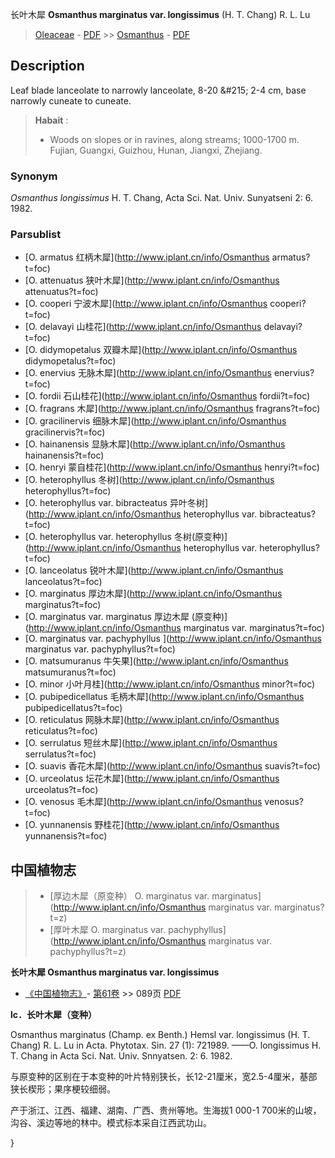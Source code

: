 长叶木犀 **Osmanthus marginatus var. longissimus** (H. T. Chang) R. L. Lu

> [Oleaceae](http://www.iplant.cn/info/Oleaceae?t=foc) - [PDF](http://www.iplant.cn/foc/pdf/Oleaceae.pdf) >> [Osmanthus](http://www.iplant.cn/info/Osmanthus?t=foc) - [PDF](http://www.iplant.cn/foc/pdf/Osmanthus.pdf)

## Description

Leaf blade lanceolate to narrowly lanceolate, 8-20 &amp;#215; 2-4 cm, base narrowly cuneate to cuneate.


> **Habait** : 
>* Woods on slopes or in ravines, along streams; 1000-1700 m. Fujian, Guangxi, Guizhou, Hunan, Jiangxi, Zhejiang.

### Synonym
*Osmanthus longissimus* H. T. Chang, Acta Sci. Nat. Univ. Sunyatseni 2: 6. 1982.



### Parsublist

* [O.  armatus  红柄木犀](http://www.iplant.cn/info/Osmanthus armatus?t=foc)
* [O.  attenuatus  狭叶木犀](http://www.iplant.cn/info/Osmanthus attenuatus?t=foc)
* [O.  cooperi  宁波木犀](http://www.iplant.cn/info/Osmanthus cooperi?t=foc)
* [O.  delavayi  山桂花](http://www.iplant.cn/info/Osmanthus delavayi?t=foc)
* [O.  didymopetalus  双瓣木犀](http://www.iplant.cn/info/Osmanthus didymopetalus?t=foc)
* [O.  enervius  无脉木犀](http://www.iplant.cn/info/Osmanthus enervius?t=foc)
* [O.  fordii  石山桂花](http://www.iplant.cn/info/Osmanthus fordii?t=foc)
* [O.  fragrans  木犀](http://www.iplant.cn/info/Osmanthus fragrans?t=foc)
* [O.  gracilinervis  细脉木犀](http://www.iplant.cn/info/Osmanthus gracilinervis?t=foc)
* [O.  hainanensis  显脉木犀](http://www.iplant.cn/info/Osmanthus hainanensis?t=foc)
* [O.  henryi  蒙自桂花](http://www.iplant.cn/info/Osmanthus henryi?t=foc)
* [O.  heterophyllus  冬树](http://www.iplant.cn/info/Osmanthus heterophyllus?t=foc)
* [O.  heterophyllus var. bibracteatus  异叶冬树](http://www.iplant.cn/info/Osmanthus heterophyllus var. bibracteatus?t=foc)
* [O.  heterophyllus var. heterophyllus  冬树(原变种)](http://www.iplant.cn/info/Osmanthus heterophyllus var. heterophyllus?t=foc)
* [O.  lanceolatus  锐叶木犀](http://www.iplant.cn/info/Osmanthus lanceolatus?t=foc)
* [O.  marginatus  厚边木犀](http://www.iplant.cn/info/Osmanthus marginatus?t=foc)
* [O.  marginatus var. marginatus  厚边木犀 (原变种)](http://www.iplant.cn/info/Osmanthus marginatus var. marginatus?t=foc)
* [O.  marginatus var. pachyphyllus  ](http://www.iplant.cn/info/Osmanthus marginatus var. pachyphyllus?t=foc)
* [O.  matsumuranus  牛矢果](http://www.iplant.cn/info/Osmanthus matsumuranus?t=foc)
* [O.  minor  小叶月桂](http://www.iplant.cn/info/Osmanthus minor?t=foc)
* [O.  pubipedicellatus  毛柄木犀](http://www.iplant.cn/info/Osmanthus pubipedicellatus?t=foc)
* [O.  reticulatus  网脉木犀](http://www.iplant.cn/info/Osmanthus reticulatus?t=foc)
* [O.  serrulatus  短丝木犀](http://www.iplant.cn/info/Osmanthus serrulatus?t=foc)
* [O.  suavis  香花木犀](http://www.iplant.cn/info/Osmanthus suavis?t=foc)
* [O.  urceolatus  坛花木犀](http://www.iplant.cn/info/Osmanthus urceolatus?t=foc)
* [O.  venosus  毛木犀](http://www.iplant.cn/info/Osmanthus venosus?t=foc)
* [O.  yunnanensis  野桂花](http://www.iplant.cn/info/Osmanthus yunnanensis?t=foc)

## 中国植物志

> * [厚边木犀（原变种）  O.  marginatus var. marginatus](http://www.iplant.cn/info/Osmanthus marginatus var. marginatus?t=z)
> * [厚叶木犀  O.  marginatus var. pachyphyllus](http://www.iplant.cn/info/Osmanthus marginatus var. pachyphyllus?t=z)


**长叶木犀 Osmanthus marginatus var. longissimus**

* [《中国植物志》](http://www.iplant.cn/frps)- [第61卷](http://www.iplant.cn/frps/vol/61) >> 089页 [PDF](http://www.iplant.cn/frps/pdf/61/089.pdf)


**lc．长叶木犀（变种）**

Osmanthus marginatus (Champ. ex Benth.) Hemsl var. longissimus (H. T. Chang) R. L. Lu in Acta. Phytotax. Sin. 27 (1): 721989. ——O. longissimus H. T. Chang in Acta Sci. Nat. Univ. Snnyatsen. 2: 6. 1982.

与原变种的区别在于本变种的叶片特别狭长，长12-21厘米，宽2.5-4厘米，基部狭长楔形；果序梗较细弱。

产于浙江、江西、福建、湖南、广西、贵州等地。生海拔1 000-1 700米的山坡，沟谷、溪边等地的林中。模式标本采自江西武功山。



}